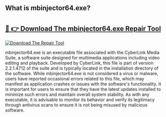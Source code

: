 ## What is mbinjector64.exe? 

# <h2><a href="https://exedetect.com/download.php?mbinjector64.exe">🔗 👉 Download The mbinjector64.exe Repair Tool</a></h2>

[![Download The Repair Tool](https://exedetect.com/download-button.jpg)](https://exedetect.com/download.php?mbinjector64.exe)

mbinjector64.exe is an executable file associated with the CyberLink Media Suite, a software suite designed for multimedia applications including video editing and playback. Developed by CyberLink, this file is part of version 2.2.1.4712 of the suite and is typically located in the installation directory of the software. While mbinjector64.exe is not considered a virus or malware, users have reported occasional errors related to this file, which may manifest as application crashes or issues with the software's functionality. It is important for users to ensure that they have the latest updates installed to minimize such errors and maintain overall system stability. As with any executable, it is advisable to monitor its behavior and verify its legitimacy through antivirus scans to ensure it is not being misused by malicious software.